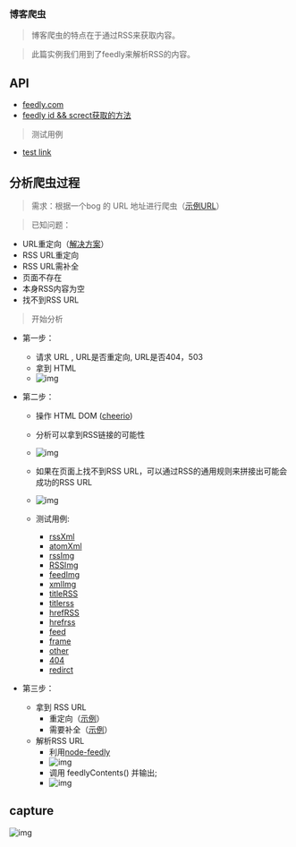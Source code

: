 ### 博客爬虫
> 博客爬虫的特点在于通过RSS来获取内容。

> 此篇实例我们用到了feedly来解析RSS的内容。

## API
* [feedly.com](https://developer.feedly.com/v3/streams/)
* [feedly id && screct获取的方法](https://groups.google.com/forum/#!forum/feedly-cloud)

> 测试用例
* [test link](http://cloud.feedly.com/v3/streams/contents?streamId=feed/https://blogs.msdn.microsoft.com/rss/&count=300)

## 分析爬虫过程

> 需求：根据一个bog 的 URL 地址进行爬虫（[示例URL](https://www.rickvanrousselt.com/about-me/)）

> 已知问题：

* URL重定向（[解决方案](https://www.npmjs.com/package/request-promise)）
* RSS URL重定向
* RSS URL需补全
* 页面不存在
* 本身RSS内容为空
* 找不到RSS URL

> 开始分析

* 第一步：
    * 请求 URL , URL是否重定向, URL是否404，503
    * 拿到 HTML 
    * ![img](./screenshot/1.PNG)

* 第二步：
    * 操作 HTML DOM ([cheerio](https://www.npmjs.com/package/cheerio))
    * 分析可以拿到RSS链接的可能性
    * ![img](./screenshot/2.PNG)
    * 如果在页面上找不到RSS URL，可以通过RSS的通用规则来拼接出可能会成功的RSS URL
    * ![img](./screenshot/3.PNG)

    * 测试用例:
        * [rssXml](https://www.rickvanrousselt.com/about-me/)
        * [atomXml](https://www.jaredthenerd.com/)
        * [rssImg](https://geislerdatensysteme-public.sharepoint.com/Seiten/TechnikBlog.aspx)
        * [RSSImg](https://www.winthropdc.com/home.htm)
        * [feedImg](http://www.ucprimer.com/)
        * [xmlImg](http://www.tipsdbits.com/)
        * [titleRSS]()
        * [titlerss]()
        * [hrefRSS](https://www.infoworld.com/author/Adam-Bertram/)
        * [hrefrss](http://www.infoworld.com/author/Adam-Bertram/)
        * [feed](https://www.qumio.com/Blog/default.aspx)
        * [frame](http://www.waglwagl.net/)
        * [other](http://www.e2evc.com/home/About.aspx)
        * [404](http://blog.wortell.nl/author/danny-bProfileLinkage)
        * [redirct](http://blog.gandjustas.ru/)

* 第三步：
    * 拿到 RSS URL
        * 重定向（[示例](http://www.dylanbeattie.net/)）
        * 需要补全（[示例](http://www.jaredthenerd.com/)）
    * 解析RSS URL
        * 利用[node-feedly](https://github.com/hildjj/node-feedly)
        * ![img](./screenshot/4.PNG)
        * 调用 feedlyContents() 并输出;
        * ![img](./screenshot/5.PNG)

## capture
![img](./screenshot/6.PNG)
    







